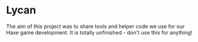 # Lycan
The aim of this project was to share tools and helper code we use for our Haxe game development. It is totally unfinished - don't use this for anything!